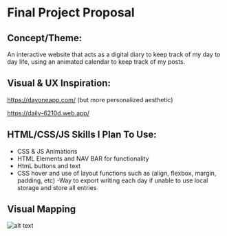# Final Project Proposal
## Concept/Theme:
An interactive website that acts as a digital diary to keep track of my day to day life, using an animated calendar to keep track of my posts.

## Visual & UX Inspiration:
https://dayoneapp.com/ (but more personalized aesthetic)

https://daily-6210d.web.app/

## HTML/CSS/JS Skills I Plan To Use:
- CSS & JS Animations
- HTML Elements and NAV BAR for functionality
- HtmL buttons and text
- CSS hover and use of layout functions such as (align, flexbox, margin, padding, etc)
-Way to export writing each day if unable to use local storage and store all entries

## Visual Mapping
![alt text](<Screenshot 2025-04-21 at 6.15.45 AM.png>)


